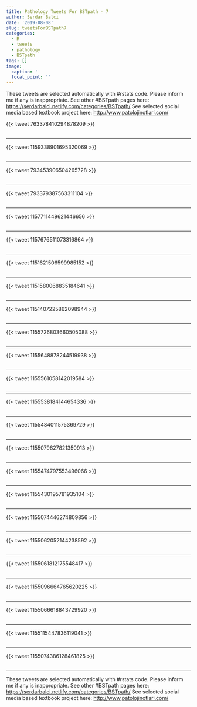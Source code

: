 ```yaml
---
title: Pathology Tweets For BSTpath - 7
author: Serdar Balci
date: '2019-08-08'
slug: tweetsForBSTpath7
categories:
  - R
  - tweets
  - pathology
  - BSTpath
tags: []
image:
  caption: ''
  focal_point: ''
---
```



These tweets are selected automatically with #rstats code. Please inform me if any is inappropriate.
See other #BSTpath pages here: https://serdarbalci.netlify.com/categories/BSTpath/ 
See selected social media based textbook project here: http://www.patolojinotlari.com/

{{< tweet 763378410294878209 >}}
<br>
<br>
<hr>
{{< tweet 1159338901695320069 >}}
<br>
<br>
<hr>
{{< tweet 793453906504265728 >}}
<br>
<br>
<hr>
{{< tweet 793379387563311104 >}}
<br>
<br>
<hr>
{{< tweet 1157711449621446656 >}}
<br>
<br>
<hr>
{{< tweet 1157676511073316864 >}}
<br>
<br>
<hr>
{{< tweet 1151621506599985152 >}}
<br>
<br>
<hr>
{{< tweet 1151580068835184641 >}}
<br>
<br>
<hr>
{{< tweet 1151407225862098944 >}}
<br>
<br>
<hr>
{{< tweet 1155726803660505088 >}}
<br>
<br>
<hr>
{{< tweet 1155648878244519938 >}}
<br>
<br>
<hr>
{{< tweet 1155561058142019584 >}}
<br>
<br>
<hr>
{{< tweet 1155538184144654336 >}}
<br>
<br>
<hr>
{{< tweet 1155484011575369729 >}}
<br>
<br>
<hr>
{{< tweet 1155079627821350913 >}}
<br>
<br>
<hr>
{{< tweet 1155474797553496066 >}}
<br>
<br>
<hr>
{{< tweet 1155430195781935104 >}}
<br>
<br>
<hr>
{{< tweet 1155074446274809856 >}}
<br>
<br>
<hr>
{{< tweet 1155062052144238592 >}}
<br>
<br>
<hr>
{{< tweet 1155061812175548417 >}}
<br>
<br>
<hr>
{{< tweet 1155096664765620225 >}}
<br>
<br>
<hr>
{{< tweet 1155066618843729920 >}}
<br>
<br>
<hr>
{{< tweet 1155115447836119041 >}}
<br>
<br>
<hr>
{{< tweet 1155074386128461825 >}}
<br>
<br>
<hr>


These tweets are selected automatically with #rstats code. Please inform me if any is inappropriate.
See other #BSTpath pages here: https://serdarbalci.netlify.com/categories/BSTpath/ 
See selected social media based textbook project here: http://www.patolojinotlari.com/
